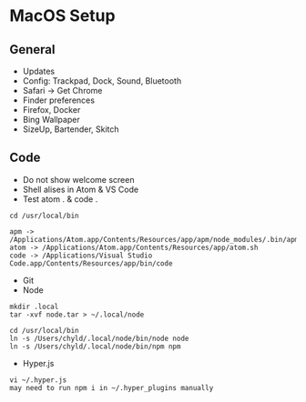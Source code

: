 # MacOS Setup

## General
- Updates
- Config: Trackpad, Dock, Sound, Bluetooth
- Safari -> Get Chrome
- Finder preferences
- Firefox, Docker
- Bing Wallpaper
- SizeUp, Bartender, Skitch

## Code
- Do not show welcome screen
- Shell alises in Atom & VS Code
- Test atom . & code .

```
cd /usr/local/bin

apm -> /Applications/Atom.app/Contents/Resources/app/apm/node_modules/.bin/apm
atom -> /Applications/Atom.app/Contents/Resources/app/atom.sh
code -> /Applications/Visual Studio Code.app/Contents/Resources/app/bin/code

```

- Git
- Node

```
mkdir .local
tar -xvf node.tar > ~/.local/node

cd /usr/local/bin
ln -s /Users/chyld/.local/node/bin/node node
ln -s /Users/chyld/.local/node/bin/npm npm
```

- Hyper.js

```
vi ~/.hyper.js
may need to run npm i in ~/.hyper_plugins manually
```
